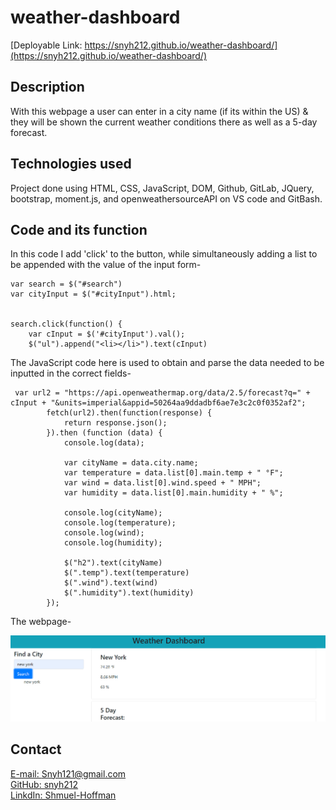 # weather-dashboard

[Deployable Link: https://snyh212.github.io/weather-dashboard/](https://snyh212.github.io/weather-dashboard/)

## Description

With this webpage a user can enter in a city name (if its within the US) & they will be shown the current weather conditions there as well as a 5-day forecast.


## Technologies used

Project done using HTML, CSS, JavaScript, DOM, Github, GitLab, JQuery, bootstrap, moment.js, and openweathersourceAPI on VS code and GitBash.


## Code and its function
In this code I add 'click' to the button, while simultaneously adding a list to be appended with the value of the input form-
```
var search = $("#search")
var cityInput = $("#cityInput").html;

    
search.click(function() {
    var cInput = $('#cityInput').val();
    $("ul").append("<li></li>").text(cInput)
```
The JavaScript code here is used to obtain and parse the data needed to be inputted in the correct fields-
```
 var url2 = "https://api.openweathermap.org/data/2.5/forecast?q=" + cInput + "&units=imperial&appid=50264aa9ddadbf6ae7e3c2c0f0352af2";
        fetch(url2).then(function(response) {
            return response.json();
        }).then (function (data) {
            console.log(data);

            var cityName = data.city.name;
            var temperature = data.list[0].main.temp + " °F";
            var wind = data.list[0].wind.speed + " MPH";
            var humidity = data.list[0].main.humidity + " %";

            console.log(cityName);
            console.log(temperature);
            console.log(wind);
            console.log(humidity);

            $("h2").text(cityName)
            $(".temp").text(temperature)
            $(".wind").text(wind)
            $(".humidity").text(humidity)
        });
```
The webpage-

<img src="assets\Screenshot 2022-07-06 235207.png">


## Contact

[E-mail: Snyh121@gmail.com](mailto:snyh121@gmail.com")  
[GitHub: snyh212](https://r.search.yahoo.com/_ylt=AwrJ6yegl7JipfcAzB5XNyoA;_ylu=Y29sbwNiZjEEcG9zAzEEdnRpZAMEc2VjA3Ny/RV=2/RE=1655900193/RO=10/RU=https%3a%2f%2fgithub.com%2fsnyh212/RK=2/RS=jAFa0VbZnIusPrwj.ZmIx9gZ3AA-)  
[LinkdIn: Shmuel-Hoffman](https://www.linkedin.com/in/shmuel-hoffman-254b0223b?lipi=urn%3Ali%3Apage%3Ad_flagship3_profile_view_base_contact_details%3BS2rg0PtBTLeG2szT2ZbGmg%3D%3D)